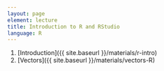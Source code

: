 ```yaml
---
layout: page
element: lecture
title: Introduction to R and RStudio
language: R
---
```


1. [Introduction]({{ site.baseurl }}/materials/r-intro)
2. [Vectors]({{ site.baseurl }}/materials/vectors-R)
